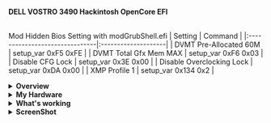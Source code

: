 <strong>DELL VOSTRO 3490 Hackintosh OpenCore EFI</strong></br></br>

Mod Hidden Bios Setting with modGrubShell.efi
| Setting                        | Command             |
|:-------------------------------|:--------------------|
| DVMT Pre-Allocated 60M         | setup_var 0xF5 0xFE |
| DVMT Total Gfx Mem MAX         | setup_var 0xF6 0x03 |
| Disable CFG Lock               | setup_var 0x3E 0x00 |
| Disable Overclocking Lock      | setup_var 0xDA 0x00 |
| XMP Profile 1                  | setup_var 0x134 0x2 |

<details>  
<summary><strong>Overview</strong></summary>
</br>
- DSDT from Latest Bios 1.24.0</br>
- Improve Backlight Smoother</br>
- Latest OpenCore 0.8.6</br>
- Support macOS Catalina 10.15.x - Ventura 13.x</br>

</details>

<details>  
<summary><strong>My Hardware</strong></summary>
</br>

| Model              | Dell Vostro 3490                       |
|:-------------------|:-------------------------------------------|
| Processor          | Intel Core i3-10110U                       |
| Graphics           | Intel UHD Graphics 620                     |
| Memory             | 16GB (2x8GB 2666MHz DDR4 Corsair Vengeance)|
| Display            | 14" WXGA 1366x768 HD LCD                   |
| Storage NVME       | WD Black SN750 SSD NVMe 250GB (Hackintosh) |
| Storage SATA       | MidasForce SSD SATA 250GB (Windows)        |
| WLAN + Bluetooth   | Broadcom BCM94360CS2 (Replaced)            |
| LAN                | Realtek 8168 Ethernet                      |
| Card Reader        | Realtek Card Reader                        |
| Camera             | HD Webcam                                  |
| Soundcard          | Realtek ALC236                             |
| Trackpad           | Dell I2C Touchpad                          |


</details>
<details>  
<summary><strong>What's working</strong></summary>
</br>

- [x] Intel UHD 620 Graphics
- [x] All USB ports (Included USB-CRW)
- [x] Internal Camera
- [x] WiFi+Bluetooth (Replaced to BCM94360CS2)
- [x] Shutdown/ Reboot/ Sleep/ Wake 
- [x] Speakers and headphones jack (Use Combojack)
- [x] Realtek 8168 Gigabit Ethernet
- [x] App Store
- [x] iMessage and Facetime 
- [x] HDMI Output + Audio
- [x] Keyboard and Trackpad (multi gesture trackpad)
- [x] Airdrop , Handoff , Sidecar 
- [x] VT-D enable on bios with uncheck disableiomapper kernel quirk

</details>


<details>  
<summary><strong>ScreenShot</strong></summary>
<div style="align: center">
<img src="https://user-images.githubusercontent.com/12820160/201269225-30360be5-4ca4-48a6-a31c-b79a59b5f231.png">
</div>
<div style="align: center">
<img src="https://user-images.githubusercontent.com/12820160/201269294-727b6716-bf1e-4937-b161-161bb0c4ada3.png">
</div>
<div style="align: center">
<img src="https://user-images.githubusercontent.com/12820160/201269333-ffa87486-d58a-4095-b3cf-07d590a9c70c.png">
</div>
<div style="align: center">
<img src="https://user-images.githubusercontent.com/12820160/201269380-5e66b737-3c22-4c59-b380-fc29eb9d1cde.png">
</div>
<div style="align: center">
<img src="https://user-images.githubusercontent.com/12820160/201269405-f06e4977-5d2d-459b-bd44-3002d104316b.png">
</div>
<div style="align: center">
<img src="https://user-images.githubusercontent.com/12820160/201269445-9ebc22e8-5cdb-4435-8787-d23c8659a3cd.png">
</div>
<div style="align: center">
<img src="https://user-images.githubusercontent.com/12820160/201269495-155c0f07-a7d7-41cb-87a5-a3b64835da52.png">
</div>
<div style="align: center">
<img src="https://user-images.githubusercontent.com/12820160/201269536-73f7eda3-270d-4e7e-abc6-89c2dfba0cb5.png">
</div>
<div style="align: center">
<img src="https://user-images.githubusercontent.com/12820160/201269574-0471a696-6955-4c2e-a8fc-fe8bd62b2dd8.png">
</div>
<div style="align: center">
<img src="https://user-images.githubusercontent.com/12820160/201269610-aa79ccec-b040-4614-8697-f121f1f61425.png">
</div>
<div style="align: center">
<img src="https://user-images.githubusercontent.com/12820160/201269649-d4e6798e-08ea-45a0-bd28-2ba8c33d95b4.png">
</div>
<div style="align: center">
<img src="https://user-images.githubusercontent.com/12820160/201269682-7a801643-8618-4189-ba5c-c0caf4743f55.png">
</div>

</details>  
